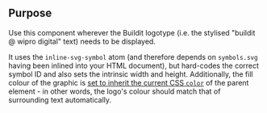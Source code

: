 ## Purpose

Use this component wherever the Buildit logotype (i.e. the stylised "buildit @ wipro digital" text) needs to be displayed.

It uses the `inline-svg-symbol` atom (and therefore depends on `symbols.svg` having been inlined into your HTML document), but hard-codes the correct symbol ID and also sets the intrinsic width and height. Additionally, the fill colour of the graphic is [set to inherit the current CSS `color`](https://css-tricks.com/cascading-svg-fill-color/) of the parent element - in other words, the logo's colour should match that of surrounding text automatically.
